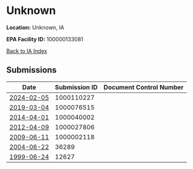 # Unknown

**Location:** Unknown, IA

**EPA Facility ID:** 100000133081

[Back to IA Index](../../index.md)

## Submissions

| Date | Submission ID | Document Control Number |
|------|--------------|-------------------------|
| [2024-02-05](submissions/1000110227.md) | 1000110227 |  |
| [2019-03-04](submissions/1000076515.md) | 1000076515 |  |
| [2014-04-01](submissions/1000040002.md) | 1000040002 |  |
| [2012-04-09](submissions/1000027806.md) | 1000027806 |  |
| [2009-06-11](submissions/1000002118.md) | 1000002118 |  |
| [2004-06-22](submissions/36289.md) | 36289 |  |
| [1999-06-24](submissions/12627.md) | 12627 |  |
